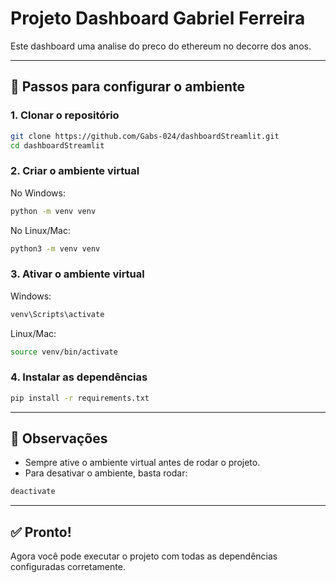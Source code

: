 # Projeto Dashboard Gabriel Ferreira

Este dashboard uma analise do preco do ethereum no decorre dos anos.

---

## 🚀 Passos para configurar o ambiente

### 1. Clonar o repositório
```bash
git clone https://github.com/Gabs-024/dashboardStreamlit.git
cd dashboardStreamlit
```

### 2. Criar o ambiente virtual
No Windows:
```bash
python -m venv venv
```

No Linux/Mac:
```bash
python3 -m venv venv
```

### 3. Ativar o ambiente virtual
Windows:
```bash
venv\Scripts\activate
```

Linux/Mac:
```bash
source venv/bin/activate
```

### 4. Instalar as dependências
```bash
pip install -r requirements.txt
```

---

## 📌 Observações
- Sempre ative o ambiente virtual antes de rodar o projeto.
- Para desativar o ambiente, basta rodar:
```bash
deactivate
```

---

## ✅ Pronto!
Agora você pode executar o projeto com todas as dependências configuradas corretamente.
